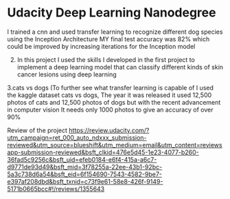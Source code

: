 # Udacity Deep Learning Nanodegree
I trained a cnn and used transfer learning to recognize different dog species using the Inception Architecture MY final test accuracy was 82% which could be improved by increasing iterations for the Inception model

2. In this project I used the skills I developed in the first project to implement a deep learning model that can classify different kinds of skin cancer lesions using deep learning

3.cats vs dogs 
(To further see what transfer learning is capable of I used the kaggle dataset cats vs dogs, The year it was released it used 12,500 photos of cats and 12,500 photos of dogs but with the recent advancement in computer vision It needs only 1000 photos to give an accuracy of over 90%

Review of the project
https://review.udacity.com/?utm_campaign=ret_000_auto_ndxxx_submission-reviewed&utm_source=blueshift&utm_medium=email&utm_content=reviewsapp-submission-reviewed&bsft_clkid=476e5d45-1e23-4077-b260-36fad5c9256c&bsft_uid=efeb0184-e6f4-415a-a6c7-d9771de93d49&bsft_mid=3f78255a-22ee-43b1-92bc-5a3c738d6a54&bsft_eid=6f154690-7543-4582-9be7-e397af208dbd&bsft_txnid=c73f9e61-58e8-426f-9149-5171b0665bcc#!/reviews/1355643
